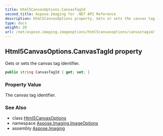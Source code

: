 ```yaml
---
title: Html5CanvasOptions.CanvasTagId
second_title: Aspose.Imaging for .NET API Reference
description: Html5CanvasOptions property. Gets or sets the canvas tag identifier
type: docs
weight: 20
url: /net/aspose.imaging.imageoptions/html5canvasoptions/canvastagid/
---
```

## Html5CanvasOptions.CanvasTagId property

Gets or sets the canvas tag identifier.

```csharp
public string CanvasTagId { get; set; }
```

### Property Value

The canvas tag identifier.

### See Also

* class [Html5CanvasOptions](../)
* namespace [Aspose.Imaging.ImageOptions](../../html5canvasoptions/)
* assembly [Aspose.Imaging](../../../)


